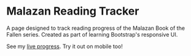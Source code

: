 # Malazan Reading Tracker
A page designed to track reading progress of the Malazan Book of the Fallen series. Created as part of learning Bootstrap's responsive UI.

See my [live progress](https://ceva24.github.io/malazan-reading-tracker/). Try it out on mobile too!
